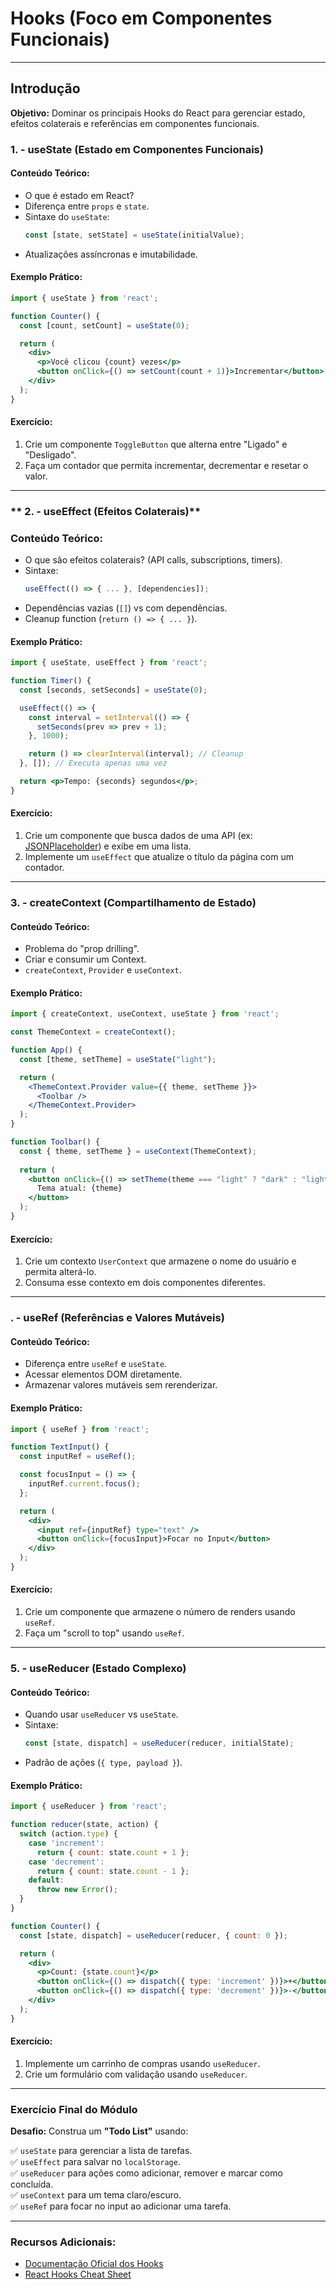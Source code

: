 # **Hooks (Foco em Componentes Funcionais)**



---
## Introdução

**Objetivo:** Dominar os principais Hooks do React para gerenciar estado, efeitos colaterais e referências em componentes funcionais.  

### **1. - useState (Estado em Componentes Funcionais)**

#### **Conteúdo Teórico:**
- O que é estado em React?  
- Diferença entre `props` e `state`.  
- Sintaxe do `useState`:  
  ```jsx
  const [state, setState] = useState(initialValue);
  ```
- Atualizações assíncronas e imutabilidade.  

#### **Exemplo Prático:**
```jsx
import { useState } from 'react';

function Counter() {
  const [count, setCount] = useState(0);

  return (
    <div>
      <p>Você clicou {count} vezes</p>
      <button onClick={() => setCount(count + 1)}>Incrementar</button>
    </div>
  );
}
```

#### **Exercício:**
1. Crie um componente `ToggleButton` que alterna entre "Ligado" e "Desligado".  
2. Faça um contador que permita incrementar, decrementar e resetar o valor.  

---

### ** 2. - useEffect (Efeitos Colaterais)**
### **Conteúdo Teórico:**
- O que são efeitos colaterais? (API calls, subscriptions, timers).  
- Sintaxe:  
  ```jsx
  useEffect(() => { ... }, [dependencies]);
  ```
- Dependências vazias (`[]`) vs com dependências.  
- Cleanup function (`return () => { ... }`).  

#### **Exemplo Prático:**
```jsx
import { useState, useEffect } from 'react';

function Timer() {
  const [seconds, setSeconds] = useState(0);

  useEffect(() => {
    const interval = setInterval(() => {
      setSeconds(prev => prev + 1);
    }, 1000);

    return () => clearInterval(interval); // Cleanup
  }, []); // Executa apenas uma vez

  return <p>Tempo: {seconds} segundos</p>;
}
```

#### **Exercício:**

1. Crie um componente que busca dados de uma API (ex: [JSONPlaceholder](https://jsonplaceholder.typicode.com/posts)) e exibe em uma lista.  
2. Implemente um `useEffect` que atualize o título da página com um contador.  

---

### **3. - createContext (Compartilhamento de Estado)**

#### **Conteúdo Teórico:**
- Problema do "prop drilling".  
- Criar e consumir um Context.  
- `createContext`, `Provider` e `useContext`.  

#### **Exemplo Prático:**
```jsx
import { createContext, useContext, useState } from 'react';

const ThemeContext = createContext();

function App() {
  const [theme, setTheme] = useState("light");

  return (
    <ThemeContext.Provider value={{ theme, setTheme }}>
      <Toolbar />
    </ThemeContext.Provider>
  );
}

function Toolbar() {
  const { theme, setTheme } = useContext(ThemeContext);
  
  return (
    <button onClick={() => setTheme(theme === "light" ? "dark" : "light")}>
      Tema atual: {theme}
    </button>
  );
}
```

#### **Exercício:**
1. Crie um contexto `UserContext` que armazene o nome do usuário e permita alterá-lo.  
2. Consuma esse contexto em dois componentes diferentes.  

---

### **. - useRef (Referências e Valores Mutáveis)**

#### **Conteúdo Teórico:**
- Diferença entre `useRef` e `useState`.  
- Acessar elementos DOM diretamente.  
- Armazenar valores mutáveis sem rerenderizar.  

#### **Exemplo Prático:**
```jsx
import { useRef } from 'react';

function TextInput() {
  const inputRef = useRef();

  const focusInput = () => {
    inputRef.current.focus();
  };

  return (
    <div>
      <input ref={inputRef} type="text" />
      <button onClick={focusInput}>Focar no Input</button>
    </div>
  );
}
```

#### **Exercício:**

1. Crie um componente que armazene o número de renders usando `useRef`.  
2. Faça um "scroll to top" usando `useRef`.  

---

### **5. - useReducer (Estado Complexo)**

#### **Conteúdo Teórico:**

- Quando usar `useReducer` vs `useState`.  
- Sintaxe:  
  ```jsx
  const [state, dispatch] = useReducer(reducer, initialState);
  ```
- Padrão de ações (`{ type, payload }`).  

#### **Exemplo Prático:**
```jsx
import { useReducer } from 'react';

function reducer(state, action) {
  switch (action.type) {
    case 'increment':
      return { count: state.count + 1 };
    case 'decrement':
      return { count: state.count - 1 };
    default:
      throw new Error();
  }
}

function Counter() {
  const [state, dispatch] = useReducer(reducer, { count: 0 });

  return (
    <div>
      <p>Count: {state.count}</p>
      <button onClick={() => dispatch({ type: 'increment' })}>+</button>
      <button onClick={() => dispatch({ type: 'decrement' })}>-</button>
    </div>
  );
}
```

#### **Exercício:**

1. Implemente um carrinho de compras usando `useReducer`.  
2. Crie um formulário com validação usando `useReducer`.  

---

### **Exercício Final do Módulo**

**Desafio:** Construa um **"Todo List"** usando:  

✅ `useState` para gerenciar a lista de tarefas.  
✅ `useEffect` para salvar no `localStorage`.  
✅ `useReducer` para ações como adicionar, remover e marcar como concluída.  
✅ `useContext` para um tema claro/escuro.  
✅ `useRef` para focar no input ao adicionar uma tarefa.  

---

### **Recursos Adicionais:**
- [Documentação Oficial dos Hooks](https://react.dev/reference/react)  
- [React Hooks Cheat Sheet](https://react-hooks-cheatsheet.com/)  
